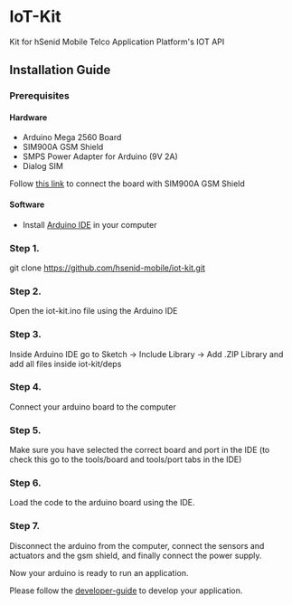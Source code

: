 # IoT-Kit
Kit for hSenid Mobile Telco Application Platform's IOT API

## Installation Guide

### Prerequisites
#### Hardware

* Arduino Mega 2560 Board
* SIM900A GSM Shield
* SMPS Power Adapter for Arduino (9V 2A)
* Dialog SIM

Follow [this link](https://github.com/hsenid-mobile/iot-kit/wiki/How-to-connect-SIM900A) to connect the board with SIM900A GSM Shield  


#### Software

* Install [Arduino IDE](http://www.arduino.cc/en/main/software) in your computer

### Step 1.
git clone https://github.com/hsenid-mobile/iot-kit.git


### Step 2. 
Open the iot-kit.ino file using the Arduino IDE


### Step 3. 
Inside Arduino IDE
go to Sketch -> Include Library -> Add .ZIP Library and add all files inside iot-kit/deps

### Step 4.
Connect your arduino board to the computer

### Step 5.
Make sure you have selected the correct board and port in the IDE
(to check this go to the tools/board and tools/port tabs in the IDE)

### Step 6.
Load the code to the arduino board using the IDE.

### Step 7.
Disconnect the arduino from the computer, connect the sensors and actuators and the gsm shield, and finally connect the power supply.

Now your arduino is ready to run an application.

Please follow the [developer-guide](https://github.com/hsenid-mobile/iot-kit/blob/master/developer-guide.md) to develop your application.

